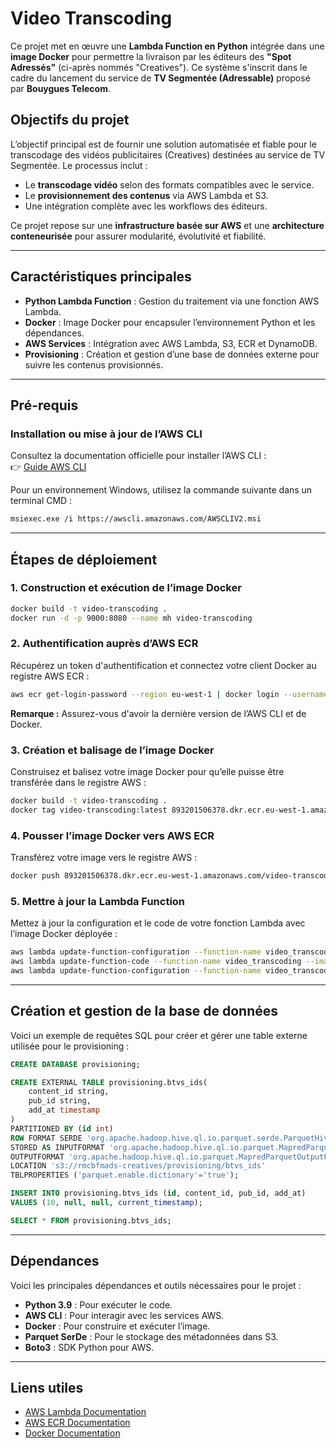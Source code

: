 # **Video Transcoding**

Ce projet met en œuvre une **Lambda Function en Python** intégrée dans une **image Docker** pour permettre la livraison par les éditeurs des **"Spot Adressés"** (ci-après nommés "Creatives"). Ce système s'inscrit dans le cadre du lancement du service de **TV Segmentée (Adressable)** proposé par **Bouygues Telecom**.

## **Objectifs du projet**
L’objectif principal est de fournir une solution automatisée et fiable pour le transcodage des vidéos publicitaires (Creatives) destinées au service de TV Segmentée. Le processus inclut :
- Le **transcodage vidéo** selon des formats compatibles avec le service.
- Le **provisionnement des contenus** via AWS Lambda et S3.
- Une intégration complète avec les workflows des éditeurs.

Ce projet repose sur une **infrastructure basée sur AWS** et une **architecture conteneurisée** pour assurer modularité, évolutivité et fiabilité.

---

## **Caractéristiques principales**
- **Python Lambda Function** : Gestion du traitement via une fonction AWS Lambda.
- **Docker** : Image Docker pour encapsuler l’environnement Python et les dépendances.
- **AWS Services** : Intégration avec AWS Lambda, S3, ECR et DynamoDB.
- **Provisioning** : Création et gestion d’une base de données externe pour suivre les contenus provisionnés.

---

## **Pré-requis**
### Installation ou mise à jour de l’AWS CLI
Consultez la documentation officielle pour installer l’AWS CLI :  
👉 [Guide AWS CLI](https://docs.aws.amazon.com/cli/latest/userguide/getting-started-install.html)

Pour un environnement Windows, utilisez la commande suivante dans un terminal CMD :
```bash
msiexec.exe /i https://awscli.amazonaws.com/AWSCLIV2.msi
```

---

## **Étapes de déploiement**

### 1. **Construction et exécution de l’image Docker**
```bash
docker build -t video-transcoding .
docker run -d -p 9000:8080 --name mh video-transcoding
```

### 2. **Authentification auprès d’AWS ECR**
Récupérez un token d'authentification et connectez votre client Docker au registre AWS ECR :
```bash
aws ecr get-login-password --region eu-west-1 | docker login --username AWS --password-stdin 893201506378.dkr.ecr.eu-west-1.amazonaws.com
```
**Remarque :** Assurez-vous d'avoir la dernière version de l’AWS CLI et de Docker.

### 3. **Création et balisage de l’image Docker**
Construisez et balisez votre image Docker pour qu’elle puisse être transférée dans le registre AWS :
```bash
docker build -t video-transcoding .
docker tag video-transcoding:latest 893201506378.dkr.ecr.eu-west-1.amazonaws.com/video-transcoding:latest
```

### 4. **Pousser l’image Docker vers AWS ECR**
Transférez votre image vers le registre AWS :
```bash
docker push 893201506378.dkr.ecr.eu-west-1.amazonaws.com/video-transcoding:latest
```

### 5. **Mettre à jour la Lambda Function**
Mettez à jour la configuration et le code de votre fonction Lambda avec l’image Docker déployée :
```bash
aws lambda update-function-configuration --function-name video_transcoding --package-type Image
aws lambda update-function-code --function-name video_transcoding --image-uri 893201506378.dkr.ecr.eu-west-1.amazonaws.com/video-transcoding:latest
aws lambda update-function-configuration --function-name video_transcoding --image-config '{"EntryPoint": ["python", "app.py"], "Command": [], "WorkingDirectory": "/var/task"}'
```

---

## **Création et gestion de la base de données**
Voici un exemple de requêtes SQL pour créer et gérer une table externe utilisée pour le provisioning :
```sql
CREATE DATABASE provisioning;

CREATE EXTERNAL TABLE provisioning.btvs_ids(
    content_id string,
    pub_id string,
    add_at timestamp
)
PARTITIONED BY (id int)
ROW FORMAT SERDE 'org.apache.hadoop.hive.ql.io.parquet.serde.ParquetHiveSerDe'
STORED AS INPUTFORMAT 'org.apache.hadoop.hive.ql.io.parquet.MapredParquetInputFormat'
OUTPUTFORMAT 'org.apache.hadoop.hive.ql.io.parquet.MapredParquetOutputFormat'
LOCATION 's3://rmcbfmads-creatives/provisioning/btvs_ids'
TBLPROPERTIES ('parquet.enable.dictionary'='true');

INSERT INTO provisioning.btvs_ids (id, content_id, pub_id, add_at)
VALUES (10, null, null, current_timestamp);

SELECT * FROM provisioning.btvs_ids;
```

---

## **Dépendances**
Voici les principales dépendances et outils nécessaires pour le projet :
- **Python 3.9** : Pour exécuter le code.
- **AWS CLI** : Pour interagir avec les services AWS.
- **Docker** : Pour construire et exécuter l’image.
- **Parquet SerDe** : Pour le stockage des métadonnées dans S3.
- **Boto3** : SDK Python pour AWS.

---

## **Liens utiles**
- [AWS Lambda Documentation](https://docs.aws.amazon.com/lambda/)
- [AWS ECR Documentation](https://docs.aws.amazon.com/AmazonECR/latest/userguide/what-is-ecr.html)
- [Docker Documentation](https://docs.docker.com/get-started/)

